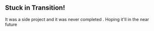 ## Stuck in Transition! 

It was a side project and it was never completed .
Hoping it'll in the near future

